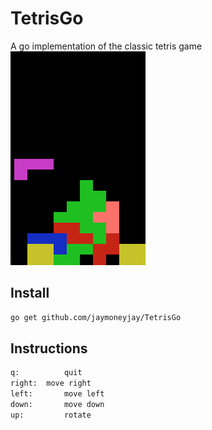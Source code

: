 # TetrisGo
A go implementation of the classic tetris game
![Screenshot](Screenshot.png)

## Install
```bash
go get github.com/jaymoneyjay/TetrisGo
```

## Instructions
```bash
q: 			quit
right: 	move right
left:		move left
down:		move down
up:			rotate
```